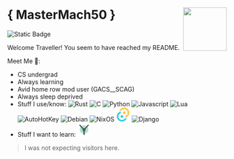 # { MasterMach50 }<img align="right" width="100" height="100" src="https://avatars.githubusercontent.com/u/64970593?v=4">

![Static Badge](https://img.shields.io/badge/Experience-6_years-brightgreen)

Welcome Traveller! You seem to have reached my README.

Meet Me 👋:
- CS undergrad
- Always learning
- Avid home row mod user (GACS__SCAG)
- Always sleep deprived
- Stuff I use/know:
  <img style="height:2rem" title="Rust" src="https://www.svgrepo.com/show/374056/rust.svg">
  <img style="height:2rem" title="C" src="https://www.svgrepo.com/show/373482/c.svg">
  <img style="height:2rem" title="Python" src="https://www.svgrepo.com/show/374016/python.svg">
  <img style="height:2rem" title="Javascript" src="https://www.svgrepo.com/show/452045/js.svg">
  <img style="height:2rem" title="Lua" src="https://www.svgrepo.com/show/354020/lua.svg">
  <img style="height:2rem" title="AutoHotKey" src="https://www.svgrepo.com/show/373451/autohotkey.svg">
  <img style="height:2rem" title="Debian" src="https://www.svgrepo.com/show/353640/debian.svg">
  <img style="height:2rem" title="NixOS" src="https://www.svgrepo.com/show/373927/nix.svg">
  <img style="height:2rem" title="Tauri" src="res/tauri.svg">
  <img style="height:2rem" title="Django" src="https://www.svgrepo.com/show/373554/django.svg">
- Stuff I want to learn:
  <img style="height:2rem" title="Yew" src="res/yew.svg">

> I was not expecting visitors here.
